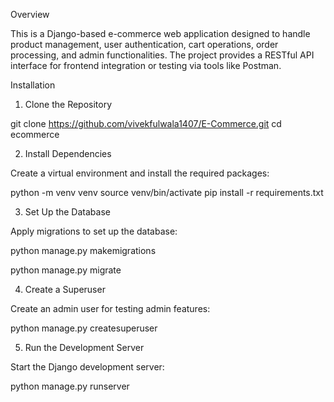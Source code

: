 Overview

This is a Django-based e-commerce web application designed to handle product management, user authentication, cart operations, order processing, and admin functionalities. The project provides a RESTful API interface for frontend integration or testing via tools like Postman.

Installation

1. Clone the Repository

git clone https://github.com/vivekfulwala1407/E-Commerce.git
cd ecommerce

2. Install Dependencies

Create a virtual environment and install the required packages:

python -m venv venv
source venv/bin/activate
pip install -r requirements.txt

3. Set Up the Database

Apply migrations to set up the database:

python manage.py makemigrations

python manage.py migrate

4. Create a Superuser

Create an admin user for testing admin features:

python manage.py createsuperuser

5. Run the Development Server

Start the Django development server:

python manage.py runserver
